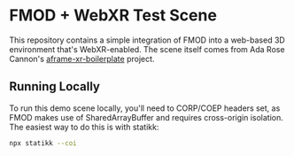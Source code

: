 # FMOD + WebXR Test Scene

This repository contains a simple integration of FMOD into a web-based 3D environment that's WebXR-enabled.
The scene itself comes from Ada Rose Cannon's [aframe-xr-boilerplate](https://github.com/AdaRoseCannon/aframe-xr-boilerplate) project.

## Running Locally

To run this demo scene locally, you'll need to CORP/COEP headers set, as FMOD makes use of SharedArrayBuffer and requires cross-origin isolation. The easiest way to do this is with statikk:

```sh
npx statikk --coi
```
